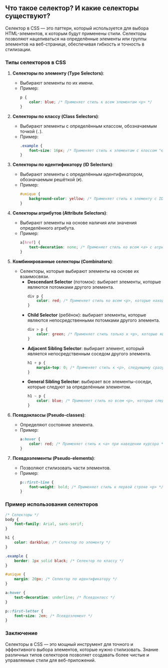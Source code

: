 ## Что такое селектор? И какие селекторы существуют?

Селектор в CSS — это паттерн, который используется для выбора HTML-элементов, к которым будут применены стили. Селекторы позволяют нацеливаться на определённые элементы или группы элементов на веб-странице, обеспечивая гибкость и точность в стилизации.

### Типы селекторов в CSS

1. **Селекторы по элементу (Type Selectors)**:
   - Выбирают элементы по их имени.
   - Пример: 
     ```css
     p {
         color: blue; /* Применяет стиль к всем элементам <p> */
     }
     ```

2. **Селекторы по классу (Class Selectors)**:
   - Выбирают элементы с определённым классом, обозначаемым точкой (`.`).
   - Пример:
     ```css
     .example {
         font-size: 16px; /* Применяет стиль к элементам с классом "example" */
     }
     ```

3. **Селекторы по идентификатору (ID Selectors)**:
   - Выбирают элементы с определённым идентификатором, обозначаемым решёткой (`#`).
   - Пример:
     ```css
     #unique {
         background-color: yellow; /* Применяет стиль к элементу с ID "unique" */
     }
     ```

4. **Селекторы атрибутов (Attribute Selectors)**:
   - Выбирают элементы на основе наличия или значения определённого атрибута.
   - Пример:
     ```css
     a[href] {
         text-decoration: none; /* Применяет стиль ко всем <a> с атрибутом href */
     }
     ```

5. **Комбинированные селекторы (Combinators)**:
   - Селекторы, которые выбирают элементы на основе их взаимосвязи.
     - **Descendant Selector** (потомок): выбирает элементы, которые являются потомками другого элемента.
       ```css
       div p {
           color: red; /* Применяет стиль ко всем <p>, которые находятся внутри <div> */
       }
       ```
     - **Child Selector** (ребёнок): выбирает элементы, которые являются непосредственными потомками другого элемента.
       ```css
       div > p {
           color: green; /* Применяет стиль только к <p>, которые являются непосредственными дочерними элементами <div> */
       }
       ```
     - **Adjacent Sibling Selector**: выбирает элемент, который является непосредственным соседом другого элемента.
       ```css
       h1 + p {
           margin-top: 0; /* Применяет стиль к <p>, следующему сразу после <h1> */
       }
       ```
     - **General Sibling Selector**: выбирает все элементы-соседи, которые следуют за определённым элементом.
       ```css
       h1 ~ p {
           color: blue; /* Применяет стиль ко всем <p>, которые следуют за <h1> */
       }
       ```

6. **Псевдоклассы (Pseudo-classes)**:
   - Определяют состояние элемента.
   - Пример:
     ```css
     a:hover {
         color: red; /* Применяет стиль к <a> при наведении курсора */
     }
     ```

7. **Псевдоэлементы (Pseudo-elements)**:
   - Позволяют стилизовать части элементов.
   - Пример:
     ```css
     p::first-line {
         font-weight: bold; /* Применяет стиль к первой строке <p> */
     }
     ```

### Пример использования селекторов

```css
/* Селекторы */
body {
    font-family: Arial, sans-serif;
}

h1 {
    color: darkblue; /* Селектор по элементу */
}

.example {
    border: 1px solid black; /* Селектор по классу */
}

#unique {
    margin: 20px; /* Селектор по идентификатору */
}

a:hover {
    text-decoration: underline; /* Псевдокласс */
}

p::first-letter {
    font-size: 2em; /* Псевдоэлемент */
}
```

### Заключение

Селекторы в CSS — это мощный инструмент для точного и эффективного выбора элементов, которые нужно стилизовать. Знание различных типов селекторов позволяет создавать более чистые и управляемые стили для веб-приложений.